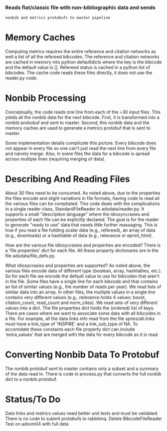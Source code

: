 
### Reads flat/classic file with non-bibliographic data and sends
    nonbib and metrics protobufs to master pipeline 


# Memory Caches
Computing metrics requires the entire reference and citation networks
as well a list of all the refereed bibcodes.  The reference and
citation networks are cached in memory into python defaultdicts where
the key is the bibcode and the default value is [].  Refereed status
is cached in a python list of bibcodes.  The cache code reads these
files directly, it does not use the reader.py code.

# Nonbib Processing
Conceptually, the code reads one line from each of the ~30 input
files.  This yields all the nonbib data for the next bibcode.  First, it is
transformed into a nonbib probobuf and sent to master.  Second, this
nonbib data and the memory caches are used to generate a metrics
protobuf that is sent to master.

Some implementation details complicate this picture.  Every bibcode
does not appear in every file so one can't just read the next line
from every file and naively merge.  Also, in some files the data for a
bibcode is spread acroos multiple lines (requiring merging of data).

# Describing And Reading Files
About 30 files need to be consumed.  As noted above, due to the
properties the files encode and slight variations in file formats,
having code to read all the various files can be compliated.  This
code deals with the complications in a single reader class, 
StandardFileReader in adsdata/reader.py.  It supports a small
"description language" where the idiosyncrasies and properties of each
file can be explicitly declared.  The goal is for the reader to
generate "ready to use" data that needs little further massaging.
This is true if you read a file holding scalar data (e.g., refereed),
an array of data (e.g., downloads) or a hashtable of data (e.g.,
relevance or eprint_html).   

How are the various file idiosycrasies and properties are encoded?
There is a 'file properties' dict for each file.  All these
property dictionares are in the file adsdata/file_defs.py.


What idiosycrasies and properties are supported?
As noted above, the various files encode data of different type
(boolean, array, hashtables, etc.).  So for each file we encode the
default value to use for bibcodes that aren't in the file.
Some files have a single line for each bibcode and that contains an
list of similar values (e.g., the number of reads per year).  We read
lists of similar data into an array.  In other files, the multiple
values in a single line contains very different values (e.g.,
relevance holds 4 values: boost, citation_count, read_count and
norm_cites).  We read sets of very different values into a dict.  The
file properties dict holds the (ordered) list of keys.  There are
cases where we want to associate some data with all bibcodes in a
file.  For example, all the data links info read from the file
spires/all.links must have a link_type of 'INSPIRE' and a
link_sub_type of NA.  To accomidate these constants each file property
dict can include 'extra_values' that are merged with the data for
every bibcode as it is read.

# Converting Nonbib Data To Protobuf
The nonbib protobuf sent to master contains only a subset and a
summary of the data read in.  There is code in process.py that
converts the full nonbib dict to a nonbib protobuf.  

# Status/To Do
Data links and metrics values need better unit tests and must be validated.
There is no code to submit protobufs to rabbitmq.
Delete BibcodeFileReader
Test on adsvm04 with full data

